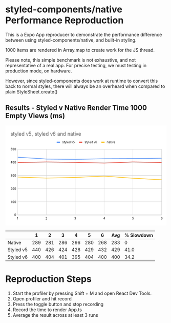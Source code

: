 # styled-components/native Performance Reproduction

This is a Expo App reproducer to demonstrate the performance difference between using styled-components/native, and built-in styling.

1000 items are rendered in Array.map to create work for the JS thread.

Please note, this simple benchmark is not exhaustive, and not representative of a real app.
For precise testing, we must testing in production mode, on hardware.

However, since styled-components does work at runtime to convert this back to normal styles, there will always be an overheard when compared to plain StyleSheet.create()

## Results - Styled v Native Render Time 1000 Empty Views (ms)

![graph.png](assets/graph.png)


|           | 1   | 2   | 3   | 4   | 5   | 6   | Avg | % Slowdown |
|-----------|-----|-----|-----|-----|-----|-----|-----|------------|
| Native    | 289 | 281 | 286 | 296 | 280 | 268 |  283 | 0          |
| Styled v5 | 440 | 426 | 424 | 428 | 429 | 432 |  429 | 41.0       |
| Styled v6 | 400 | 404 | 401 | 395 | 404 | 400 | 400 | 34.2       |

# Reproduction Steps
1. Start the profiler by pressing Shift + M and open React Dev Tools.
2. Open profiler and hit record
3. Press the toggle button and stop recording
4. Record the time to render App.ts
5. Average the result across at least 3 runs



